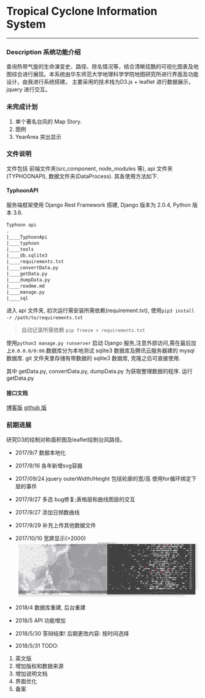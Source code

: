 # Tropical Cyclone Information System
____

### Description  系统功能介绍
查询热带气旋的生命演变史、路径、除名情况等，结合清晰炫酷的可视化图表及地图综合进行展现。本系统由华东师范大学地理科学学院地图研究所进行界面及功能设计，由我进行系统搭建。
主要采用的技术栈为D3.js + leaflet 进行数据展示，jquery 进行交互。

### 未完成计划
1. 单个著名台风的 Map Story.
2. 图例
3. YearArea 突出显示

### 文件说明
文件包括 前端文件夹(src,component, node_modules 等), api 文件夹(TYPHOONAPI), 数据文件夹(DataProcess).
其各使用方法如下.

#### TyphoonAPI
服务端框架使用 Django Rest Framework 搭建, Django 版本为 2.0.4, Python 版本 3.6.
``` tree
Typhoon api
.
|____TyphoonApi
|____typhoon
|____tools
|____db.sqlite3
|____requirements.txt
|____convertData.py
|____getData.py
|____dumpData.py
|____readme.md
|____manage.py
|____sql
```
进入 api 文件夹, 初次运行需安装所需依赖(requirement.txt), 使用`pip3 install -r /path/to/requirements.txt` 

> 自动记录所需依赖 `pip freeze > requirements.txt`

使用` python3 manage.py runserver ` 启动 Django 服务,注意外部访问,需在最后加上` 0.0.0.0/0:80 `.数据库分为本地测试 sqlite3 数据库及腾讯云服务器建的 mysql 数据库. git 文件夹里存储有带数据的 sqlite3 数据库, 克隆之后可直接使用.

其中 getData.py, convertData.py, dumpData.py 为获取整理数据的程序. 运行 getData.py 

#### 接口文档
[博客版](https://blog.dubheee.com/201805/typhoon-api-%E5%9F%BA%E4%BA%8E-api-dubheee-cn-%E7%9A%84-api-%E8%AF%B4%E6%98%8E%E6%96%87%E6%A1%A3/)
[github 版](https://github.com/ZhangDubhe/Tropical-Cyclone-Information-System/tree/master/TyphoonApi)

### 前期进展
研究D3的绘制对称面积图及leaflet绘制台风路径。

-   2017/9/7 
数据本地化

-    2017/9/16 
各年新增svg容器

-   2017/09/24
jquery outerWidth/Height 包括轮廓的宽/高
使用for循环绑定下层的事件

-   2017/9/27 
多选 bug修复;表格层和曲线图层的交互


-   2017/9/27 
添加日频数曲线

-   2017/9/29 
补充上传其他数据文件


-   2017/10/10
宽屏显示(>2000)
![宽屏状态](./src/images/preview-wide.png)

-   2018/4
数据库重建, 后台重建

-   2018/5
API 功能增加

-   2018/5/30
答辩结束! 后期更改内容: 按时间选择

-   2018/5/31
TODO:

1. 英文版
2. 增加版权和数据来源
3. 增加说明文档
4. 界面优化
5. 备案